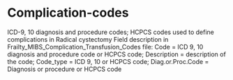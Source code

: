 # Complication-codes
ICD-9, 10 diagnosis and procedure codes; HCPCS codes used to define complications in Radical cystectomy
Field description in Frailty_MIBS_Complication_Transfusion_Codes file: Code = ICD 9, 10 diagnosis and procedure code or HCPCS code; Description = description of the code; Code_type = ICD 9, 10 or HCPCS code; Diag.or.Proc.Code = Diagnosis or procedure or HCPCS code
